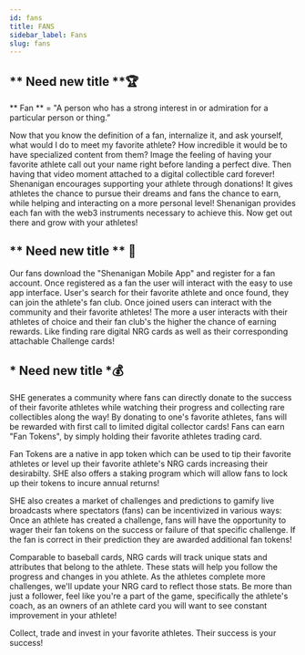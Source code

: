 ```yaml
---
id: fans
title: FANS
sidebar_label: Fans
slug: fans
---
```



## ** Need new title **🏆

** Fan ** = "A person who has a strong interest in or admiration for a particular person or thing.”

Now that you know the definition of a fan, internalize it, and ask yourself, what would I do to meet my favorite athlete? How incredible it would be to have specialized content from them? Image the feeling of having your favorite athlete call out your name right before landing a perfect dive. Then having that video moment attached to a digital collectible card forever! Shenanigan encourages supporting your athlete through donations! It gives athletes the chance to pursue their dreams and fans the chance to earn, while helping and interacting on a more personal level! Shenanigan provides each fan with the web3 instruments necessary to achieve this. Now get out there and grow with your athletes!

## ** Need new title ** 📱

Our fans download the "Shenanigan Mobile App" and register for a fan account. Once registered as a fan the user will interact with the easy to use app interface. User's search for their favorite athlete and once found, they can join the athlete's fan club. Once joined users can interact with the community and their favorite athletes! The more a user interacts with their athletes of choice and their fan club's the higher the chance of earning rewards. Like finding rare digital NRG cards as well as their corresponding attachable Challenge cards!


## * Need new title *💰

SHE generates a community where fans can directly donate to the success of their favorite athletes while watching their progress and collecting rare collectibles along the way! By donating to one's favorite athletes, fans will be rewarded with first call to limited digital collector cards! Fans can earn "Fan Tokens", by simply holding their favorite athletes trading card.

Fan Tokens are a native in app token which can be used to tip their favorite athletes or level up their favorite athlete's NRG cards increasing their desirabilty. SHE also offers a staking program which will allow fans to lock up their tokens to incure annual returns!

SHE also creates a market of challenges and predictions to gamify live broadcasts where spectators (fans) can be incentivized in various ways:
Once an athlete has created a challenge, fans will have the opportunity to wager their fan tokens on the success or failure of that specific challenge. If the fan is correct in their prediction they are awarded additional fan tokens!

Comparable to baseball cards, NRG cards will track unique stats and attributes that belong to the athlete. These stats will help you follow the progress and changes in you athlete. As the athletes complete more challenges, we'll update your NRG card to reflect those stats. Be more than just a follower, feel like you're a part of the game, specifically the athlete's coach, as an owners of an athlete card you will want to see constant improvement in your athlete!

Collect, trade and invest in your favorite athletes. Their success is your success!
